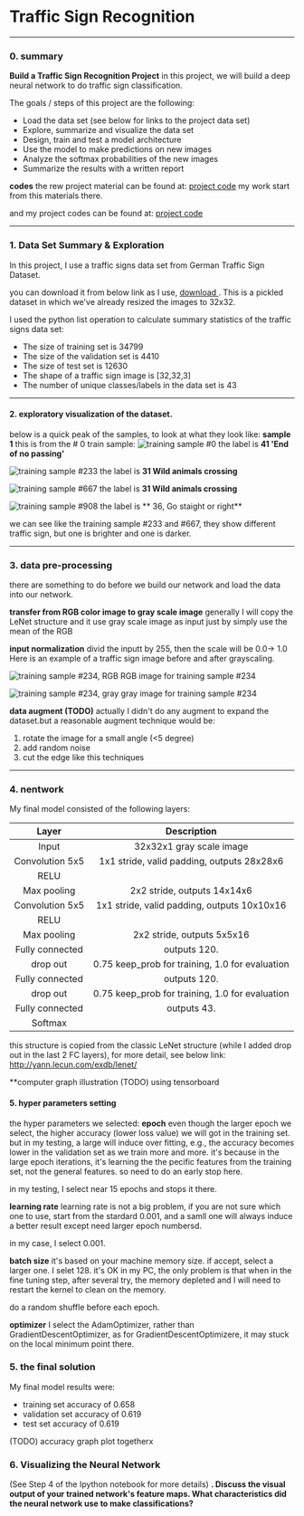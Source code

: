# **Traffic Sign Recognition** 
----
### 0. summary


**Build a Traffic Sign Recognition Project**
in this project, we will build a deep neural network to do traffic sign classification.

The goals / steps of this project are the following:
* Load the data set (see below for links to the project data set)
* Explore, summarize and visualize the data set
* Design, train and test a model architecture
* Use the model to make predictions on new images
* Analyze the softmax probabilities of the new images
* Summarize the results with a written report

**codes**
the rew project material can be found at:
 [project code](https://github.com/udacity/CarND-Traffic-Sign-Classifier-Project/blob/master/Traffic_Sign_Classifier.ipynb)
 my work start from this materials there.

and my project codes can be found at:
 [project code](https://github.com/easyfly007/CarND-Traffic-Sign-Classifier-Project/blob/master/Traffic_Sign_Classifier.ipynb)

----

### 1. Data Set Summary & Exploration

In this project, I use a traffic signs data set from German Traffic Sign Dataset. 

you can download it from below link as I use, [download ](https://d17h27t6h515a5.cloudfront.net/topher/2017/February/5898cd6f_traffic-signs-data/traffic-signs-data.zip) . This is a pickled dataset in which we've already resized the images to 32x32.


I used the python list operation to calculate summary statistics of the traffic signs data set:

* The size of training set is 34799
* The size of the validation set is 4410
* The size of test set is 12630
* The shape of a traffic sign image is [32,32,3]
* The number of unique classes/labels in the data set is 43

----
#### 2.  exploratory visualization of the dataset.
below is a quick peak of the samples, to look at what they look like:
**sample 1**
this is from the # 0 train sample:
![training sample #0](https://github.com/easyfly007/autodrive_projects/blob/master/proj_traffic_sign_classifier/examples/train0.png)
the label is **41 'End of no passing'**


![training sample #233](https://github.com/easyfly007/autodrive_projects/blob/master/proj_traffic_sign_classifier/examples/train233.png)
the label is **31 Wild animals crossing**

![training sample #667](https://github.com/easyfly007/autodrive_projects/blob/master/proj_traffic_sign_classifier/examples/train667.png)
the label is **31 Wild animals crossing**

![training sample #908](https://github.com/easyfly007/autodrive_projects/blob/master/proj_traffic_sign_classifier/examples/train908.png)
the label is ** 36, Go staight or right**

we can see like the training sample #233 and #667, they show different traffic sign, but one is brighter and one is darker.

----

### 3. data pre-processing
there are something to do before we build our network and load the data into our network.

**transfer from RGB color image to gray scale image**
    generally I will copy the LeNet structure and it use gray scale image as input
    just by simply use the mean of the RGB 
    
**input normalization**
    divid the inputt by 255, then the scale will be 0.0-> 1.0 
    Here is an example of a traffic sign image before and after grayscaling.

![training sample #234, RGB](https://github.com/easyfly007/autodrive_projects/blob/master/proj_traffic_sign_classifier/examples/train234.png)
    RGB image for training sample #234
    
![training sample #234, gray](https://github.com/easyfly007/autodrive_projects/blob/master/proj_traffic_sign_classifier/examples/train234_gray.png)
    gray image for training sample #234


**data augment (TODO)**
actually I didn't do any augment to expand the dataset.but a reasonable augment technique would be:
1. rotate the image for a small angle (<5 degree)
2. add random noise
3. cut the edge like this techniques

----

### 4. nentwork
My final model consisted of the following layers:

| Layer                 |     Description                               | 
|:---------------------:|:---------------------------------------------:| 
| Input                 | 32x32x1 gray scale image                              | 
| Convolution 5x5       | 1x1 stride, valid padding, outputs 28x28x6    |
| RELU                  |                                               |
| Max pooling           | 2x2 stride,  outputs 14x14x6                  |
| Convolution 5x5       | 1x1 stride, valid padding, outputs 10x10x16   |
| RELU                  |                                               |
| Max pooling           | 2x2 stride,  outputs 5x5x16                   |
| Fully connected       |  outputs 120.                                |
| drop out      |  0.75 keep_prob for training, 1.0 for evaluation     |
| Fully connected       |  outputs 120.                                |
| drop out      |  0.75 keep_prob for training, 1.0 for evaluation     |
| Fully connected       |  outputs 43.                                 |
| Softmax               |                                           |

this structure is copied from the classic LeNet structure (while I added drop out in the last 2 FC layers), for more detail, see below link:
http://yann.lecun.com/exdb/lenet/

**computer graph illustration (TODO)
using tensorboard


#### 5. hyper parameters setting
the hyper parameters we selected:
**epoch**
    even though the larger epoch we select, the higher accuracy (lower loss value) we will got in the training set. but in my testing, a large will induce over fitting, e.g., the accuracy becomes lower in the validation set as we train more and more.
it's because in the large epoch iterations, it's learning the the pecific features from the training set, not the general features. so need to do an early stop here.

in my testing, I select near 15 epochs and stops it there.

**learning rate**
learning rate is not a big problem, if you are not sure which one to use, start from the stardard 0.001, and a samll one will always induce a better result except need larger epoch numbersd.

in my case, I select 0.001.

**batch size**
it's based on your machine memory size.
if accept, select a larger one.
I selet 128.
it's OK in my PC, the only problem is that when in the fine tuning step, after several try, the memory depleted and I will need to restart the kernel to clean on the memory.

do a random shuffle before each epoch.

**optimizer**
I select the AdamOptimizer, rather than GradientDescentOptimizer,
as for GradientDescentOptimizere, it may stuck on the local minimum point there.

### 5. the final solution 
My final model results were:

* training set accuracy of 0.658
* validation set accuracy of 0.619
* test set accuracy of 0.619

(TODO) accuracy graph plot togetherx

### 6. Visualizing the Neural Network
(See Step 4 of the Ipython notebook for more details)
**. Discuss the visual output of your trained network's feature maps. What characteristics did the neural network use to make classifications?**


